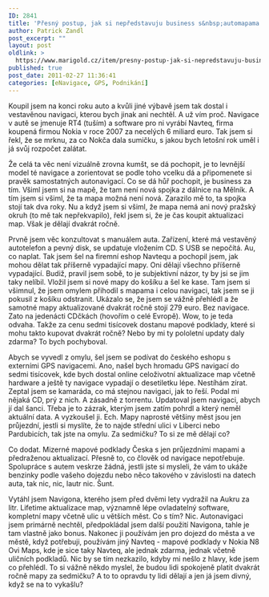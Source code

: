```yaml
---
ID: 2841
title: 'Přesný postup, jak si nepředstavuju business s&nbsp;automapama: Navteq (nic podstatného ke čtení)'
author: Patrick Zandl
post_excerpt: ""
layout: post
oldlink: >
  https://www.marigold.cz/item/presny-postup-jak-si-nepredstavuju-business-s-automapama-navteq-nic-podstatneho-ke-cteni
published: true
post_date: 2011-02-27 11:36:41
categories: [eNavigace, GPS, Podnikání]
---
```

Koupil jsem na konci roku auto a kvůli jiné výbavě jsem tak dostal i vestavěnou navigaci, kterou bych jinak ani nechtěl. A už vím proč. Navigace v autě se jmenuje RT4 (tuším) a software pro ni vyrábí Navteq, firma koupená firmou Nokia v roce 2007 za necelých 6 miliard euro. Tak jsem si řekl, že se mrknu, za co Nokča dala sumičku, s jakou bych letošní rok uměl i já svůj rozpočet zalátat. 

Že celá ta věc není vizuálně zrovna kumšt, se dá pochopit, je to levnější model té navigace a zorientovat se podle toho vcelku dá a připomenete si pravěk samostatných autonavigací. Co se dá hůř pochopit, je business za tím. Všiml jsem si na mapě, že tam není nová spojka z dálnice na Mělník. A tím jsem si všiml, že ta mapa možná není nová. Zarazilo mě to, ta spojka stojí tak dva roky. Nu a když jsem si všiml, že mapa nemá ani nový pražský okruh (to mě tak nepřekvapilo), řekl jsem si, že je čas koupit aktualizaci map. Však je dělají dvakrát ročně. 

Prvně jsem věc konzultovat s manuálem auta. Zařízení, které má vestavěný autotelefon a pevný disk, se updatuje vložením CD. S USB se nepočítá. Au, co naplat. Tak jsem šel na firemní eshop Navtequ a pochopil jsem, jak mohou dělat tak příšerně vypadající mapy. Oni dělají všechno příšerně vypadající. Budiž, pravil jsem sobě, to je subjektivní názor, ty by jsi se jim taky nelíbil. Vložil jsem si nové mapy do košíku a šel ke kase. Tam jsem si všimnul, že jsem omylem přihodil s mapama i celou navigaci, tak jsem se ji pokusil z košíku odstranit. Ukázalo se, že jsem se vážně přehlédl a že samotné mapy aktualizované dvakrát ročně stojí 279 euro. Bez navigace.  Zato na jedenácti CDčkách (hovořím o celé Evropě). Wow, to je teda odvaha. Takže za cenu sedmi tisícovek dostanu mapové podklady, které si mohu takto kupovat dvakrát ročně? Nebo by mi ty pololetní updaty daly zdarma? To bych pochyboval. 

Abych se vyvedl z omylu, šel jsem se podívat do českého eshopu s externími GPS navigacemi. Ano, našel bych hromadu GPS navigací do sedmi tisícovek, kde bych dostal online celoživotní aktualizace map včetně hardware a ještě ty navigace vypadají o desetiletku lépe. Nestíhám zírat. 
Zeptal jsem se kamaráda, co má stejnou navigaci, jak to řeší. Podal mi nějaká CD, prý z nich. A zásadně z torrentu. Updatoval jsem navigaci, abych jí dal šanci. Třeba je to zázrak, kterým jsem zatím pohrdl a který neměl aktuální data. A vyzkoušel ji. Ech. Mapy naprosté většiny měst jsou jen průjezdní, jestli si myslíte, že to najde střední ulici v Liberci nebo Pardubicích, tak jste na omylu. Za sedmičku? To si ze mě dělají co?

Co dodat. Mizerné mapové podklady Česka s jen průjezdními mapami a předraženou aktualizací. Přesně to, co člověk od navigace nepotřebuje. Spolupráce s autem veskrze žádná, jestli jste si mysleli, že vám to ukáže benzinky podle vašeho dojezdu nebo něco takového v závislosti na datech auta, tak nic, nic, lautr nic. Šunt. 

Vytáhl jsem Navigona, kterého jsem před dvěmi lety vydražil na Aukru za litr. Lifetime aktualizace map, významně lépe ovladatelný software, kompletní mapy včetně ulic u větších měst. 
Co s tím? Nic. Autonavigaci jsem primárně nechtěl, předpokládal jsem další použití Navigona, tahle je tam vlastně jako bonus. Nakonec ji používám jen pro dojezd do města a ve městě, když potřebuji, používám jiný Navteq - mapové podklady v Nokia N8 Ovi Maps, kde je sice taky Navteq, ale jednak zdarma, jednak včetně uličních podkladů. Nic by se tím nezkazilo, kdyby mi nešlo z hlavy, kde jsem co přehlédl. To si vážně někdo myslel, že budou lidi spokojeně platit dvakrát ročně mapy za sedmičku? A to to opravdu ty lidi dělají a jen já jsem divný, když se na to vykašlu?